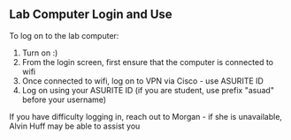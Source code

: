 ## Lab Computer Login and Use

To log on to the lab computer:

1) Turn on :)
2) From the login screen, first ensure that the computer is connected to wifi
3) Once connected to wifi, log on to VPN via Cisco - use ASURITE ID
4) Log on using your ASURITE ID (if you are student, use prefix "asuad\" before your username)

If you have difficulty logging in, reach out to Morgan - if she is unavailable, Alvin Huff may be able to assist you